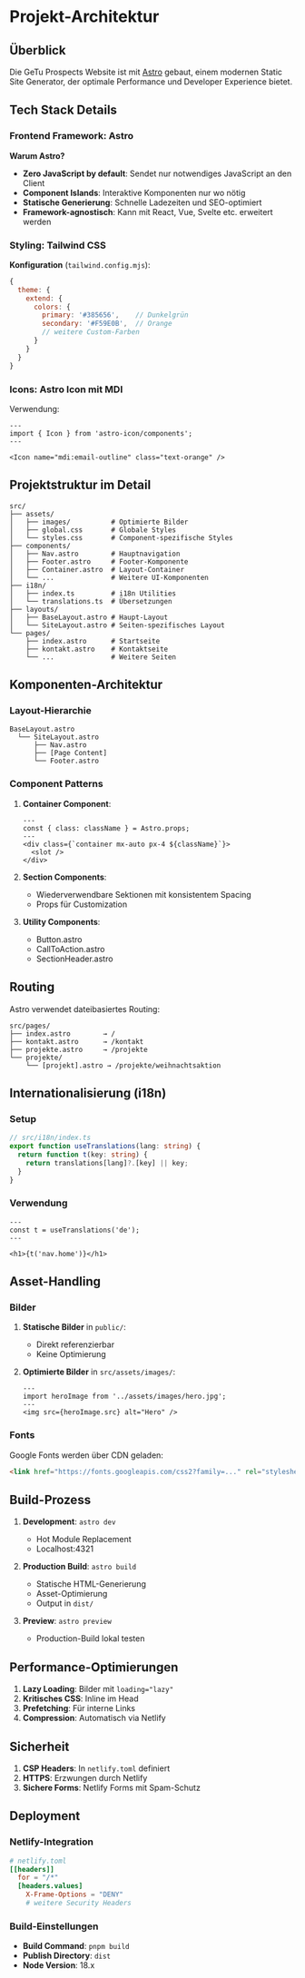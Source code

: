 # Projekt-Architektur

## Überblick

Die GeTu Prospects Website ist mit [Astro](https://astro.build/) gebaut, einem modernen Static Site Generator, der optimale Performance und Developer Experience bietet.

## Tech Stack Details

### Frontend Framework: Astro

**Warum Astro?**
- **Zero JavaScript by default**: Sendet nur notwendiges JavaScript an den Client
- **Component Islands**: Interaktive Komponenten nur wo nötig
- **Statische Generierung**: Schnelle Ladezeiten und SEO-optimiert
- **Framework-agnostisch**: Kann mit React, Vue, Svelte etc. erweitert werden

### Styling: Tailwind CSS

**Konfiguration** (`tailwind.config.mjs`):
```javascript
{
  theme: {
    extend: {
      colors: {
        primary: '#385656',    // Dunkelgrün
        secondary: '#F59E0B',  // Orange
        // weitere Custom-Farben
      }
    }
  }
}
```

### Icons: Astro Icon mit MDI

Verwendung:
```astro
---
import { Icon } from 'astro-icon/components';
---

<Icon name="mdi:email-outline" class="text-orange" />
```

## Projektstruktur im Detail

```
src/
├── assets/
│   ├── images/          # Optimierte Bilder
│   ├── global.css       # Globale Styles
│   └── styles.css       # Component-spezifische Styles
├── components/
│   ├── Nav.astro        # Hauptnavigation
│   ├── Footer.astro     # Footer-Komponente
│   ├── Container.astro  # Layout-Container
│   └── ...              # Weitere UI-Komponenten
├── i18n/
│   ├── index.ts         # i18n Utilities
│   └── translations.ts  # Übersetzungen
├── layouts/
│   ├── BaseLayout.astro # Haupt-Layout
│   └── SiteLayout.astro # Seiten-spezifisches Layout
└── pages/
    ├── index.astro      # Startseite
    ├── kontakt.astro    # Kontaktseite
    └── ...              # Weitere Seiten
```

## Komponenten-Architektur

### Layout-Hierarchie

```
BaseLayout.astro
  └── SiteLayout.astro
      ├── Nav.astro
      ├── [Page Content]
      └── Footer.astro
```

### Component Patterns

1. **Container Component**:
   ```astro
   ---
   const { class: className } = Astro.props;
   ---
   <div class={`container mx-auto px-4 ${className}`}>
     <slot />
   </div>
   ```

2. **Section Components**:
   - Wiederverwendbare Sektionen mit konsistentem Spacing
   - Props für Customization

3. **Utility Components**:
   - Button.astro
   - CallToAction.astro
   - SectionHeader.astro

## Routing

Astro verwendet dateibasiertes Routing:

```
src/pages/
├── index.astro        → /
├── kontakt.astro      → /kontakt
├── projekte.astro     → /projekte
└── projekte/
    └── [projekt].astro → /projekte/weihnachtsaktion
```

## Internationalisierung (i18n)

### Setup

```typescript
// src/i18n/index.ts
export function useTranslations(lang: string) {
  return function t(key: string) {
    return translations[lang]?.[key] || key;
  }
}
```

### Verwendung

```astro
---
const t = useTranslations('de');
---

<h1>{t('nav.home')}</h1>
```

## Asset-Handling

### Bilder

1. **Statische Bilder** in `public/`:
   - Direkt referenzierbar
   - Keine Optimierung

2. **Optimierte Bilder** in `src/assets/images/`:
   ```astro
   ---
   import heroImage from '../assets/images/hero.jpg';
   ---
   <img src={heroImage.src} alt="Hero" />
   ```

### Fonts

Google Fonts werden über CDN geladen:
```html
<link href="https://fonts.googleapis.com/css2?family=..." rel="stylesheet">
```

## Build-Prozess

1. **Development**: `astro dev`
   - Hot Module Replacement
   - Localhost:4321

2. **Production Build**: `astro build`
   - Statische HTML-Generierung
   - Asset-Optimierung
   - Output in `dist/`

3. **Preview**: `astro preview`
   - Production-Build lokal testen

## Performance-Optimierungen

1. **Lazy Loading**: Bilder mit `loading="lazy"`
2. **Kritisches CSS**: Inline im Head
3. **Prefetching**: Für interne Links
4. **Compression**: Automatisch via Netlify

## Sicherheit

1. **CSP Headers**: In `netlify.toml` definiert
2. **HTTPS**: Erzwungen durch Netlify
3. **Sichere Forms**: Netlify Forms mit Spam-Schutz

## Deployment

### Netlify-Integration

```toml
# netlify.toml
[[headers]]
  for = "/*"
  [headers.values]
    X-Frame-Options = "DENY"
    # weitere Security Headers
```

### Build-Einstellungen

- **Build Command**: `pnpm build`
- **Publish Directory**: `dist`
- **Node Version**: 18.x